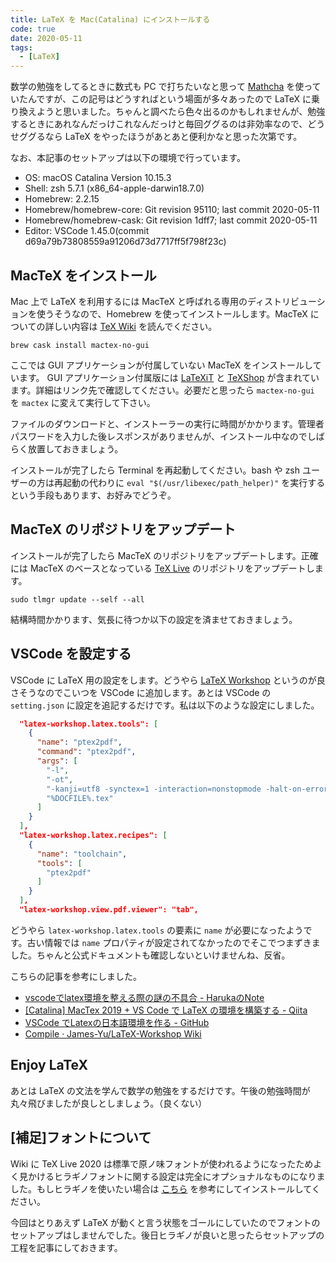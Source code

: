 ```yaml
---
title: LaTeX を Mac(Catalina) にインストールする
code: true
date: 2020-05-11
tags:
  - [LaTeX]
---
```


数学の勉強をしてるときに数式も PC で打ちたいなと思って [Mathcha](https://www.mathcha.io/about) を使っていたんですが、この記号はどうすればという場面が多々あったので LaTeX に乗り換えようと思いました。ちゃんと調べたら色々出るのかもしれませんが、勉強するときにあれなんだっけこれなんだっけと毎回ググるのは非効率なので、どうせググるなら LaTeX をやったほうがあとあと便利かなと思った次第です。

なお、本記事のセットアップは以下の環境で行っています。

- OS: macOS Catalina Version 10.15.3
- Shell: zsh 5.7.1 (x86_64-apple-darwin18.7.0)
- Homebrew: 2.2.15
- Homebrew/homebrew-core: Git revision 95110; last commit 2020-05-11
- Homebrew/homebrew-cask: Git revision 1dff7; last commit 2020-05-11
- Editor: VSCode 1.45.0(commit d69a79b73808559a91206d73d7717ff5f798f23c)

## MacTeX をインストール

Mac 上で LaTeX を利用するには MacTeX と呼ばれる専用のディストリビューションを使うそうなので、Homebrew を使ってインストールします。MacTeX についての詳しい内容は [TeX Wiki](https://texwiki.texjp.org/?MacTeX) を読んでください。

```command
brew cask install mactex-no-gui
```

ここでは GUI アプリケーションが付属していない MacTeX をインストールしています。 GUI アプリケーション付属版には [LaTeXiT](https://texwiki.texjp.org/?LaTeXiT) と [TeXShop](https://texwiki.texjp.org/?TeXShop) が含まれています。詳細はリンク先で確認してください。必要だと思ったら `mactex-no-gui` を `mactex` に変えて実行して下さい。

ファイルのダウンロードと、インストーラーの実行に時間がかかります。管理者パスワードを入力した後レスポンスがありませんが、インストール中なのでしばらく放置しておきましょう。

インストールが完了したら Terminal を再起動してください。bash や zsh ユーザーの方は再起動の代わりに `eval "$(/usr/libexec/path_helper)"` を実行するという手段もあります、お好みでどうぞ。

## MacTeX のリポジトリをアップデート

インストールが完了したら MacTeX のリポジトリをアップデートします。正確には MacTeX のベースとなっている [TeX Live](https://texwiki.texjp.org/?TeX%20Live) のリポジトリをアップデートします。

```command
sudo tlmgr update --self --all
```

結構時間かかります、気長に待つか以下の設定を済ませておきましょう。

## VSCode を設定する

VSCode に LaTeX 用の設定をします。どうやら [LaTeX Workshop](https://marketplace.visualstudio.com/items?itemName=James-Yu.latex-workshop) というのが良さそうなのでこいつを VSCode に追加します。あとは VSCode の `setting.json` に設定を追記するだけです。私は以下のような設定にしました。

```json
  "latex-workshop.latex.tools": [
    {
      "name": "ptex2pdf",
      "command": "ptex2pdf",
      "args": [
        "-l",
        "-ot",
        "-kanji=utf8 -synctex=1 -interaction=nonstopmode -halt-on-error -file-line-error",
        "%DOCFILE%.tex"
      ]
    }
  ],
  "latex-workshop.latex.recipes": [
    {
      "name": "toolchain",
      "tools": [
        "ptex2pdf"
      ]
    }
  ],
  "latex-workshop.view.pdf.viewer": "tab",
```

どうやら `latex-workshop.latex.tools` の要素に `name` が必要になったようです。古い情報では `name` プロパティが設定されてなかったのでそこでつまずきました。ちゃんと公式ドキュメントも確認しないといけませんね、反省。

こちらの記事を参考にしました。

- [vscodeでlatex環境を整える際の謎の不具合 - HarukaのNote](http://haruka0000.hatenablog.com/entry/2018/07/20/190853)
- [[Catalina] MacTex 2019 + VS Code で LaTeX の環境を構築する - Qiita](https://qiita.com/khys/items/c47d73af8993890cb9e5)
- [VSCode でLatexの日本語環境を作る - GitHub](https://gist.github.com/Ikuyadeu/204d06fffd912f441b383eb02463e29b)
- [Compile · James-Yu/LaTeX-Workshop Wiki](https://github.com/James-Yu/LaTeX-Workshop/wiki/Compile#latex-recipes)

## Enjoy LaTeX

あとは LaTeX の文法を学んで数学の勉強をするだけです。午後の勉強時間が丸々飛びましたが良しとしましょう。（良くない）

## [補足]フォントについて

Wiki に TeX Live 2020 は標準で原ノ味フォントが使われるようになったためよく見かけるヒラギノフォントに関する設定は完全にオプショナルなものになりました。もしヒラギノを使いたい場合は [こちら](https://texwiki.texjp.org/?%E3%83%92%E3%83%A9%E3%82%AE%E3%83%8E%E3%83%95%E3%82%A9%E3%83%B3%E3%83%88#macos-hiragino-setup) を参考にしてインストールしてください。

今回はとりあえず LaTeX が動くと言う状態をゴールにしていたのでフォントのセットアップはしませんでした。後日ヒラギノが良いと思ったらセットアップの工程を記事にしておきます。
